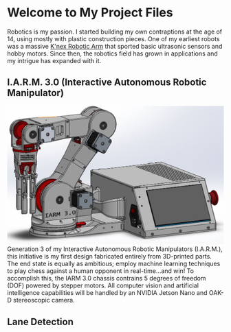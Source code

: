 # Welcome to My Project Files

Robotics is my passion. I started building my own contraptions at the age of 14, using mostly with plastic construction pieces. One of my earliest robots was a massive [K'nex Robotic Arm](https://www.youtube.com/watch?v=M24NSTdlk6I) that sported basic ultrasonic sensors and hobby motors. Since then, the robotics field has grown in applications and my intrigue has expanded with it. 

## I.A.R.M. 3.0 (Interactive Autonomous Robotic Manipulator)

![IARM 3](./assets/complete_chassis.JPG)
Generation 3 of my Interactive Autonomous Robotic Manipulators (I.A.R.M.), this initiative is my first design fabricated entirely from 3D-printed parts. The end state is equally as ambitious; employ machine learning techniques to play chess against a human opponent in real-time...and win! To accomplish this, the IARM 3.0 chassis contrains 5 degrees of freedom (DOF) powered by stepper motors. All computer vision and artificial intelligence capabilities will be handled by an NVIDIA Jetson Nano and OAK-D stereoscopic camera. 

## Lane Detection
